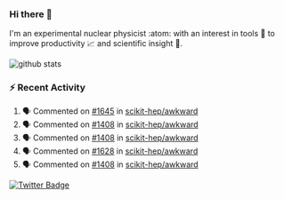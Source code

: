 ### Hi there 👋 

I'm an experimental nuclear physicist :atom: with an interest in tools :wrench: to improve productivity :chart_with_upwards_trend: and scientific insight :telescope:.

![github stats](https://github-readme-stats.vercel.app/api?username=agoose77&show_icons=true&hide_rank=true&hide_title=true&bg_color=30,e76445,904e95&text_color=efe3ec&icon_color=efe3ec)
<!--
**agoose77/agoose77** is a ✨ _special_ ✨ repository because its `README.md` (this file) appears on your GitHub profile.

Here are some ideas to get you started:

- 🔭 I’m currently working on ...
- 🌱 I’m currently learning ...
- 👯 I’m looking to collaborate on ...
- 🤔 I’m looking for help with ...
- 💬 Ask me about ...
- 📫 How to reach me: ...
- 😄 Pronouns: ...
- ⚡ Fun fact: ...
-->

### :zap: Recent Activity
<!--START_SECTION:activity-->
1. 🗣 Commented on [#1645](https://github.com/scikit-hep/awkward/issues/1645) in [scikit-hep/awkward](https://github.com/scikit-hep/awkward)
2. 🗣 Commented on [#1408](https://github.com/scikit-hep/awkward/issues/1408) in [scikit-hep/awkward](https://github.com/scikit-hep/awkward)
3. 🗣 Commented on [#1408](https://github.com/scikit-hep/awkward/issues/1408) in [scikit-hep/awkward](https://github.com/scikit-hep/awkward)
4. 🗣 Commented on [#1628](https://github.com/scikit-hep/awkward/issues/1628) in [scikit-hep/awkward](https://github.com/scikit-hep/awkward)
5. 🗣 Commented on [#1408](https://github.com/scikit-hep/awkward/issues/1408) in [scikit-hep/awkward](https://github.com/scikit-hep/awkward)
<!--END_SECTION:activity-->


[![Twitter Badge](https://img.shields.io/twitter/follow/agoose77?style=flat-square&logo=Twitter&logoColor=white&color=cornflowerblue)](https://twitter.com/agoose77)
